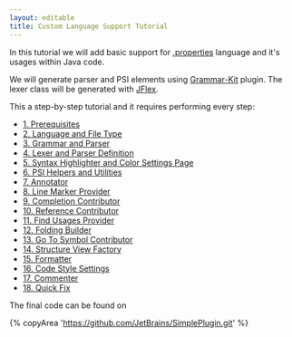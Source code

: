 ```yaml
---
layout: editable
title: Custom Language Support Tutorial
---
```


In this tutorial we will add basic support for
[.properties](http://en.wikipedia.org/wiki/.properties)
language and it's usages within Java code.

We will generate parser and PSI elements using
[Grammar-Kit](https://github.com/JetBrains/Grammar-Kit) plugin.
The lexer class will be generated with
[JFlex](http://jflex.de/).

This a step-by-step tutorial and it requires performing every step:

*  [1. Prerequisites](custom_language_support/prerequisites.html)
*  [2. Language and File Type](custom_language_support/language_and_filetype.html)
*  [3. Grammar and Parser](custom_language_support/grammar_and_parser.html)
*  [4. Lexer and Parser Definition](custom_language_support/lexer_and_parser_definition.html)
*  [5. Syntax Highlighter and Color Settings Page](custom_language_support/syntax_highlighter_and_color_settings_page.html)
*  [6. PSI Helpers and Utilities](custom_language_support/psi_helper_and_utilities.html)
*  [7. Annotator](custom_language_support/annotator.html)
*  [8. Line Marker Provider](custom_language_support/line_marker_provider.html)
*  [9. Completion Contributor](custom_language_support/completion_contributor.html)
*  [10. Reference Contributor](custom_language_support/reference_contributor.html)
*  [11. Find Usages Provider](custom_language_support/find_usages_provider.html)
*  [12. Folding Builder](custom_language_support/folding_builder.html)
*  [13. Go To Symbol Contributor](custom_language_support/go_to_symbol_contributor.html)
*  [14. Structure View Factory](custom_language_support/structure_view_factory.html)
*  [15. Formatter](custom_language_support/formatter.html)
*  [16. Code Style Settings](custom_language_support/code_style_settings.html)
*  [17. Commenter](custom_language_support/commenter.html)
*  [18. Quick Fix](custom_language_support/quick_fix.html)

The final code can be found on

{% copyArea 'https://github.com/JetBrains/SimplePlugin.git' %}


